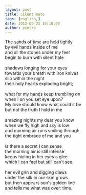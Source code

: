 ```yaml
---
layout: post
title: Silent Hate
tags: [english,]
date: 2012-09-21 16:10:00
author: pietro
---
```

The sands of time are held tightly<br/>by evil hands inside of me<br/>and all the stones under my feet<br/>begin to burn with silent hate<br/><br/>shadows longing for your eyes<br/>towards your breath with iron knives<br/>slip within the night<br/>their holy hearts exploding bright;<br/><br/>what for my hands keep trembling on<br/>when I on you set eye upon?<br/>My love should know what could it be<br/>but not the truth I hold in me<br/><br/>amazing nights my dear you know<br/>when we fly high and sky is low<br/>and morning air runs smiling through<br/>the tight embrace of me and you<br/><br/>is there a secret I can sense<br/>the morning air is still intense<br/>keeps hiding in her eyes a glee<br/>which I can feel but still can't see<br/><br/>her evil grin and digging claws<br/>under the silk in our skin grows<br/>but then appears sun's golden line<br/>and tells me what was over: time.
